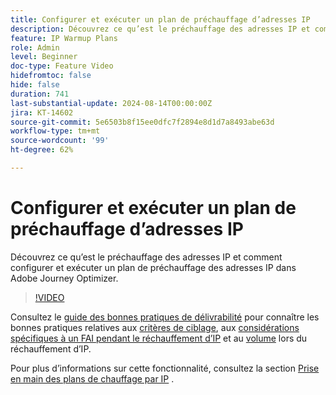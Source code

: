 ```yaml
---
title: Configurer et exécuter un plan de préchauffage d’adresses IP
description: Découvrez ce qu’est le préchauffage des adresses IP et comment configurer et exécuter un plan de préchauffage des adresses IP dans Adobe Journey Optimizer.
feature: IP Warmup Plans
role: Admin
level: Beginner
doc-type: Feature Video
hidefromtoc: false
hide: false
duration: 741
last-substantial-update: 2024-08-14T00:00:00Z
jira: KT-14602
source-git-commit: 5e6503b8f15ee0dfc7f2894e8d1d7a8493abe63d
workflow-type: tm+mt
source-wordcount: '99'
ht-degree: 62%

---
```



# Configurer et exécuter un plan de préchauffage d’adresses IP

Découvrez ce qu’est le préchauffage des adresses IP et comment configurer et exécuter un plan de préchauffage des adresses IP dans Adobe Journey Optimizer.

>[!VIDEO](https://video.tv.adobe.com/v/3432637/?learn=on)

Consultez le [guide des bonnes pratiques de délivrabilité](https://experienceleague.adobe.com/fr/docs/deliverability-learn/deliverability-best-practice-guide/introduction) pour connaître les bonnes pratiques relatives aux [critères de ciblage](https://experienceleague.adobe.com/fr/docs/deliverability-learn/deliverability-best-practice-guide/transition-process/targeting-criteria), aux [considérations spécifiques à un FAI pendant le réchauffement d’IP](https://experienceleague.adobe.com/fr/docs/deliverability-learn/deliverability-best-practice-guide/transition-process/isp-specific-considerations-during-ip-warming) et au [volume](https://experienceleague.adobe.com/fr/docs/deliverability-learn/deliverability-best-practice-guide/transition-process/volume) lors du réchauffement d’IP.

Pour plus d’informations sur cette fonctionnalité, consultez la section [Prise en main des plans de chauffage par IP](https://experienceleague.adobe.com/en/docs/journey-optimizer/using/configuration/implement-ip-warmup-plan/ip-warmup-gs) .
